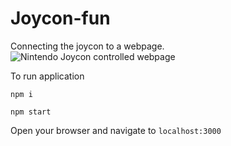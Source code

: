 # Joycon-fun
Connecting the joycon to a webpage.
![Nintendo Joycon controlled webpage](https://cdn-images-1.medium.com/max/1600/1*aG0BG2ISNVBFzR8jI8fdmw.jpeg)

To run application

```
npm i
```

```
npm start
```

Open your browser and navigate to `localhost:3000`